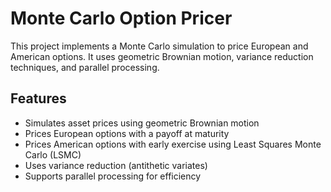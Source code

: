 # Monte Carlo Option Pricer

This project implements a Monte Carlo simulation to price European and American options. 
It uses geometric Brownian motion, variance reduction techniques, and parallel processing.

## Features
- Simulates asset prices using geometric Brownian motion
- Prices European options with a payoff at maturity
- Prices American options with early exercise using Least Squares Monte Carlo (LSMC)
- Uses variance reduction (antithetic variates)
- Supports parallel processing for efficiency
